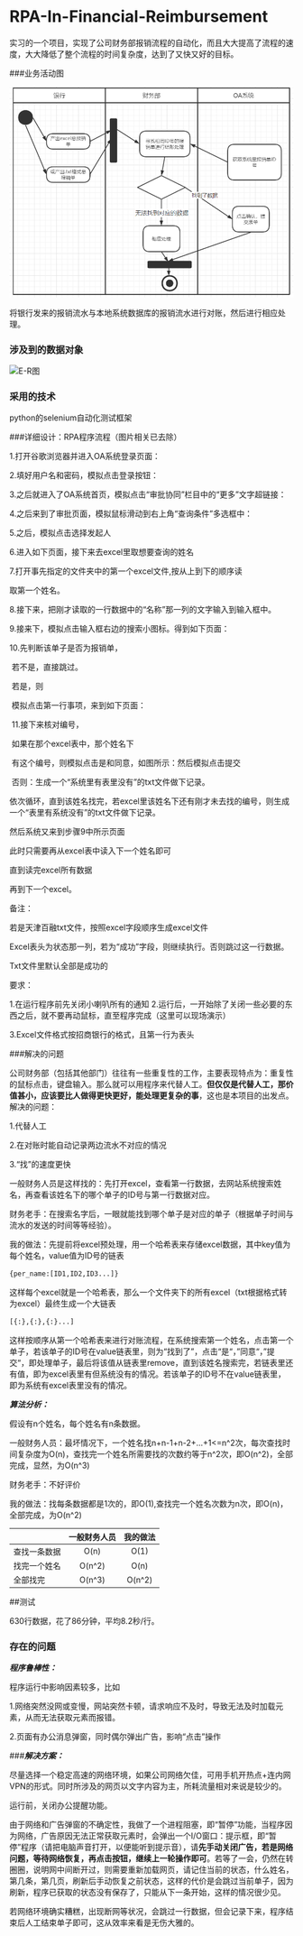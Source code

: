 # RPA-In-Financial-Reimbursement
实习的一个项目，实现了公司财务部报销流程的自动化，而且大大提高了流程的速度，大大降低了整个流程的时间复杂度，达到了又快又好的目标。

###业务活动图

![业务活动图](.\assert\业务活动图.PNG)

将银行发来的报销流水与本地系统数据库的报销流水进行对账，然后进行相应处理。

### 涉及到的数据对象

![E-R图](.\assert\E-R图.PNG)

### 采用的技术

python的selenium自动化测试框架

###详细设计：RPA程序流程（图片相关已去除）

1.打开谷歌浏览器并进入OA系统登录页面：

2.填好用户名和密码，模拟点击登录按钮：

3.之后就进入了OA系统首页，模拟点击“审批协同”栏目中的“更多”文字超链接：

4.之后来到了审批页面，模拟鼠标滑动到右上角“查询条件”多选框中：

5.之后，模拟点击选择发起人

6.进入如下页面，接下来去excel里取想要查询的姓名

7.打开事先指定的文件夹中的第一个excel文件,按从上到下的顺序读

取第一个姓名。

8.接下来，把刚才读取的一行数据中的“名称”那一列的文字输入到输入框中。

9.接来下，模拟点击输入框右边的搜索小图标。得到如下页面：

10.先判断该单子是否为报销单，

​	若不是，直接跳过。

​	若是，则

​		模拟点击第一行事项，来到如下页面：

​		11.接下来核对编号，

​		如果在那个excel表中，那个姓名下

​                                   有这个编号，则模拟点击是和同意，如图所示：然后模拟点击提交

​                                   否则：生成一个“系统里有表里没有”的txt文件做下记录。

依次循环，直到该姓名找完，若excel里该姓名下还有刚才未去找的编号，则生成一个“表里有系统没有”的txt文件做下记录。

然后系统又来到步骤9中所示页面

此时只需要再从excel表中读入下一个姓名即可

直到读完excel所有数据

再到下一个excel。

 

备注：

若是天津百融txt文件，按照excel字段顺序生成excel文件

Excel表头为状态那一列，若为“成功”字段，则继续执行。否则跳过这一行数据。

Txt文件里默认全部是成功的

 

要求：

1.在运行程序前先关闭小喇叭所有的通知
2.运行后，一开始除了关闭一些必要的东西之后，就不要再动鼠标，直至程序完成（这里可以现场演示）

3.Excel文件格式按招商银行的格式，且第一行为表头

###解决的问题

公司财务部（包括其他部门）往往有一些重复性的工作，主要表现特点为：重复性的鼠标点击，键盘输入。那么就可以用程序来代替人工。**但仅仅是代替人工，那价值甚小，应该要比人做得更快更好，能处理更复杂的事**，这也是本项目的出发点。解决的问题：

1.代替人工

2.在对账时能自动记录两边流水不对应的情况

3.“找”的速度更快

​	一般财务人员是这样找的：先打开excel，查看第一行数据，去网站系统搜索姓名，再查看该姓名下的哪个单子的ID号与第一行数据对应。

​	财务老手：在搜索名字后，一眼就能找到哪个单子是对应的单子（根据单子时间与流水的发送的时间等等经验）。

​	我的做法：先提前将excel预处理，用一个哈希表来存储excel数据，其中key值为每个姓名，value值为ID号的链表

```python
{per_name:[ID1,ID2,ID3...]}
```

这样每个excel就是一个哈希表，那么一个文件夹下的所有excel（txt根据格式转为excel）最终生成一个大链表

```python
[{:},{:},{:}...]
```

这样按顺序从第一个哈希表来进行对账流程，在系统搜索第一个姓名，点击第一个单子，若该单子的ID号在value链表里，则为“找到了”，点击“是“，”同意“，”提交“，即处理单子，最后将该值从链表里remove，直到该姓名搜索完，若链表里还有值，即为excel表里有但系统没有的情况。若该单子的ID号不在value链表里，即为系统有excel表里没有的情况。

***算法分析：***

假设有n个姓名，每个姓名有n条数据。

一般财务人员：最坏情况下，一个姓名找n+n-1+n-2+...+1<=n^2次，每次查找时间复杂度为O(n)，查找完一个姓名所需要找的次数约等于n^2次，即O(n^2)，全部完成，显然，为O(n^3)

财务老手：不好评价

我的做法：找每条数据都是1次的，即O(1),查找完一个姓名次数为n次，即O(n)，全部完成，为O(n^2)

|              | 一般财务人员 | 我的做法 |
| ------------ | :----------: | :------: |
| 查找一条数据 |     O(n)     |   O(1)   |
| 找完一个姓名 |    O(n^2)    |   O(n)   |
| 全部找完     |    O(n^3)    |  O(n^2)  |

##测试

630行数据，花了86分钟，平均8.2秒/行。

### 存在的问题

***程序鲁棒性：***

程序运行中影响因素较多，比如

1.网络突然没网或变慢，网站突然卡顿，请求响应不及时，导致无法及时加载元素，从而无法获取元素而报错。

2.页面有办公消息弹窗，同时偶尔弹出广告，影响“点击”操作

###***解决方案：***

尽量选择一个稳定高速的网络环境，如果公司网络欠佳，可用手机开热点+连内网VPN的形式。同时所涉及的网页以文字内容为主，所耗流量相对来说是较少的。

运行前，关闭办公提醒功能。

由于网络和广告弹窗的不确定性，我做了一个进程阻塞，即“暂停”功能，当程序因为网络，广告原因无法正常获取元素时，会弹出一个I/O窗口：提示框，即“暂停”程序（请把电脑声音打开，以便能听到提示音），请**先手动关闭广告，若是网络问题，等待网络恢复，再点击按钮，继续上一轮操作即可**。若等了一会，仍然在转圈圈，说明网中间断开过，则需要重新加载网页，请记住当前的状态，什么姓名，第几条，第几页，刷新后手动恢复之前状态，这样的代价是会跳过当前单子，因为刷新，程序已获取的状态没有保存了，只能从下一条开始，这样的情况很少见。

若网络环境确实糟糕，出现断网等状况，会跳过一行数据，但会记录下来，程序结束后人工结束单子即可，这从效率来看是无伤大雅的。